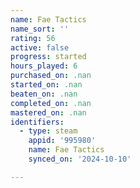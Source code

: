 ```yaml
---
name: Fae Tactics
name_sort: ''
rating: 56
active: false
progress: started
hours_played: 6
purchased_on: .nan
started_on: .nan
beaten_on: .nan
completed_on: .nan
mastered_on: .nan
identifiers:
  - type: steam
    appid: '995980'
    name: Fae Tactics
    synced_on: '2024-10-10'

---
```

